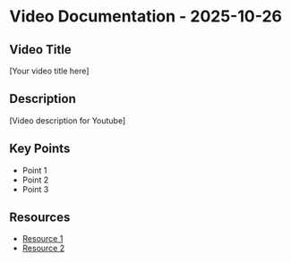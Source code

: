 # Video Documentation - 2025-10-26

## Video Title
[Your video title here]

## Description
[Video description for Youtube]

## Key Points
- Point 1
- Point 2
- Point 3

## Resources
- [Resource 1]()
- [Resource 2]()

